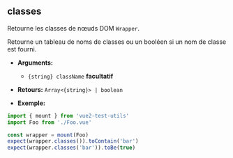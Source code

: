 ## classes

Retourne les classes de nœuds DOM `Wrapper`.

Retourne un tableau de noms de classes ou un booléen si un nom de classe est fourni.

- **Arguments:**

  - `{string} className` **facultatif**

- **Retours:** `Array<{string}> | boolean`

- **Exemple:**

```js
import { mount } from 'vue2-test-utils'
import Foo from './Foo.vue'

const wrapper = mount(Foo)
expect(wrapper.classes()).toContain('bar')
expect(wrapper.classes('bar')).toBe(true)
```
